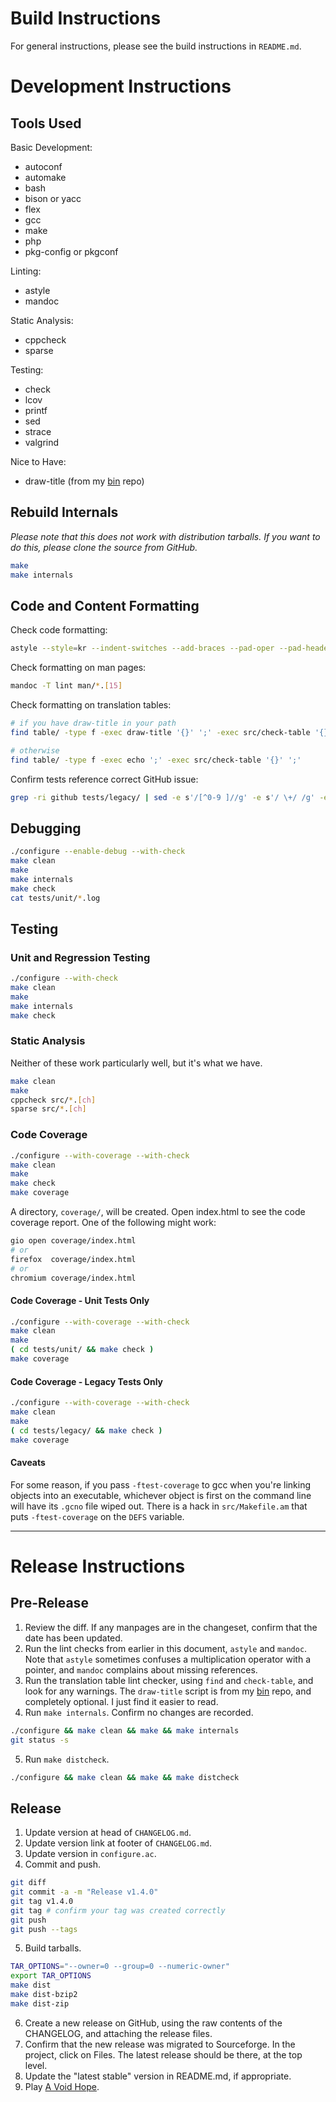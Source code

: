 # Build Instructions

For general instructions, please see the build instructions in `README.md`.

# Development Instructions

## Tools Used

Basic Development:

- autoconf
- automake
- bash
- bison or yacc
- flex
- gcc
- make
- php
- pkg-config or pkgconf

Linting:

- astyle
- mandoc

Static Analysis:

- cppcheck
- sparse

Testing:

- check
- lcov
- printf
- sed
- strace
- valgrind

Nice to Have:

- draw-title (from my [bin] repo)

## Rebuild Internals

_Please note that this does not work with distribution tarballs.  If you want
to do this, please clone the source from GitHub._

```bash
make
make internals
```

## Code and Content Formatting

Check code formatting:

```bash
astyle --style=kr --indent-switches --add-braces --pad-oper --pad-header $(ls src/*.[ch] | grep -E -v 'config_file_(lex|yacc)')
```

Check formatting on man pages:

```bash
mandoc -T lint man/*.[15]
```

Check formatting on translation tables:

```bash
# if you have draw-title in your path
find table/ -type f -exec draw-title '{}' ';' -exec src/check-table '{}' ';'

# otherwise
find table/ -type f -exec echo ';' -exec src/check-table '{}' ';'
```

Confirm tests reference correct GitHub issue:

```bash
grep -ri github tests/legacy/ | sed -e s'/[^0-9 ]//g' -e s'/ \+/ /g' -e s'/^0\+//'
```

## Debugging

```bash
./configure --enable-debug --with-check
make clean
make
make internals
make check
cat tests/unit/*.log
```

## Testing

### Unit and Regression Testing

```bash
./configure --with-check
make clean
make
make internals
make check
```

### Static Analysis

Neither of these work particularly well, but it's what we have.

```bash
make clean
make
cppcheck src/*.[ch]
sparse src/*.[ch]
```

### Code Coverage

```bash
./configure --with-coverage --with-check
make clean
make
make check
make coverage
```

A directory, `coverage/`, will be created.  Open index.html to see the code
coverage report.  One of the following might work:

```bash
gio open coverage/index.html
# or
firefox  coverage/index.html
# or
chromium coverage/index.html
```

#### Code Coverage - Unit Tests Only

```bash
./configure --with-coverage --with-check
make clean
make
( cd tests/unit/ && make check )
make coverage
```

#### Code Coverage - Legacy Tests Only

```bash
./configure --with-coverage --with-check
make clean
make
( cd tests/legacy/ && make check )
make coverage
```

#### Caveats

For some reason, if you pass `-ftest-coverage` to gcc when you're linking
objects into an executable, whichever object is first on the command line will
have its `.gcno` file wiped out.  There is a hack in `src/Makefile.am` that
puts `-ftest-coverage` on the `DEFS` variable.

---

# Release Instructions

## Pre-Release

1. Review the diff.  If any manpages are in the changeset, confirm that the
   date has been updated.
2. Run the lint checks from earlier in this document, `astyle` and `mandoc`.
   Note that `astyle` sometimes confuses a multiplication operator with a
   pointer, and `mandoc` complains about missing references.
3. Run the translation table lint checker, using `find` and `check-table`, and
   look for any warnings.  The `draw-title` script is from my [bin] repo, and
   completely optional.  I just find it easier to read.
4. Run `make internals`.  Confirm no changes are recorded.

```bash
./configure && make clean && make && make internals
git status -s
```

5. Run `make distcheck`.

```bash
./configure && make clean && make && make distcheck
```

## Release

1. Update version at head of `CHANGELOG.md`.
2. Update version link at footer of `CHANGELOG.md`.
3. Update version in `configure.ac`.
4. Commit and push.

```bash
git diff
git commit -a -m "Release v1.4.0"
git tag v1.4.0
git tag # confirm your tag was created correctly
git push
git push --tags
```

5. Build tarballs.

```bash
TAR_OPTIONS="--owner=0 --group=0 --numeric-owner"
export TAR_OPTIONS
make dist
make dist-bzip2
make dist-zip
```

6. Create a new release on GitHub, using the raw contents of the CHANGELOG, and
   attaching the release files.
7. Confirm that the new release was migrated to Sourceforge.  In the project,
   click on Files.  The latest release should be there, at the top level.
8. Update the "latest stable" version in README.md, if appropriate.
9. Play [A Void Hope].

[A Void Hope]: https://eldenpixels.com/a-void-hope/
[bin]: https://github/dharple/bin
